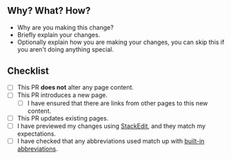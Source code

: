 # <Describe your Changes>

## Why? What? How?

* Why are you making this change?
* Briefly explain your changes.
* Optionally explain how you are making your changes, you can skip this if you aren't doing anything special.

## Checklist

- [ ] This PR **does not** alter any page content.
- [ ] This PR introduces a new page.
  - [ ] I have ensured that there are links from other pages to this new content.
- [ ] This PR updates existing pages.
- [ ] I have previewed my changes using [StackEdit](https://stackedit.io/app), and they match my expectations.
- [ ] I have checked that any abbreviations used match up with [built-in abbreviations](https://github.com/CPS-Innovation/digital-sop/tree/main/snippets/abbreviations.md).
